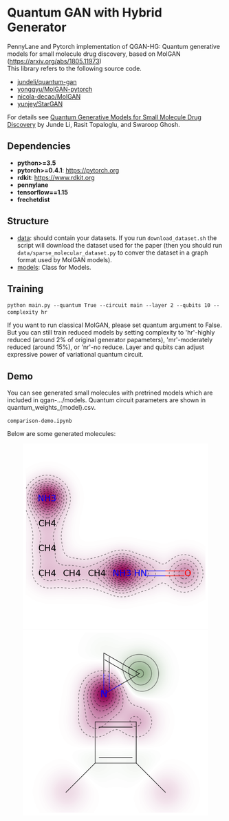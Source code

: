 # Quantum GAN with Hybrid Generator
PennyLane and Pytorch implementation of QGAN-HG: Quantum generative models for small molecule drug discovery, based on MolGAN (https://arxiv.org/abs/1805.11973)  
This library refers to the following source code.
* [jundeli/quantum-gan](https://github.com/jundeli/quantum-gan)
* [yongqyu/MolGAN-pytorch](https://github.com/yongqyu/MolGAN-pytorch)
* [nicola-decao/MolGAN](https://github.com/nicola-decao/MolGAN)
* [yunjey/StarGAN](https://github.com/yunjey/StarGAN)


For details see [Quantum Generative Models for Small Molecule Drug Discovery](https://arxiv.org/abs/2101.03438) by Junde Li, Rasit Topaloglu, and Swaroop Ghosh.


## Dependencies

* **python>=3.5**
* **pytorch>=0.4.1**: https://pytorch.org
* **rdkit**: https://www.rdkit.org
* **pennylane**
* **tensorflow==1.15**
* **frechetdist**

## Structure
* [data](https://github.com/SenpaiKirigaia/qh-gan/blob/main/data): should contain your datasets. If you run `download_dataset.sh` the script will download the dataset used for the paper (then you should run `data/sparse_molecular_dataset.py` to conver the dataset in a graph format used by MolGAN models).
* [models](https://github.com/SenpaiKirigaia/qh-gan/blob/main/models.py): Class for Models.

## Training
```
python main.py --quantum True --circuit main --layer 2 --qubits 10 --complexity hr
```
If you want to run classical MolGAN, please set quantum argument to False. But you can still train reduced models by setting complexity to 'hr'-highly reduced (around 2% of original generator papameters), 'mr'-moderately reduced (around 15%), or 'nr'-no reduce. Layer and qubits can adjust expressive power of variational quantum circuit.


## Demo
You can see generated small molecules with pretrined models which are included in qgan-.../models. Quantum circuit parameters are shown in quantum_weights_{model}.csv.

```
comparison-demo.ipynb
```
Below are some generated molecules:

<div style="color:#0000FF" align="center">
<img src="molecules/mol3.png" width="430"/> 
<img src="molecules/mol4.png" width="430"/>
</div>

